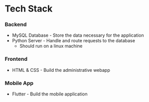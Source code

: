 # Tech Stack
### Backend
* MySQL Database - Store the data necessary for the application  
* Python Server - Handle and route requests to the database  
  * Should run on a linux machine

### Frontend
* HTML & CSS - Build the administrative webapp

### Mobile App
* Flutter - Build the mobile application
